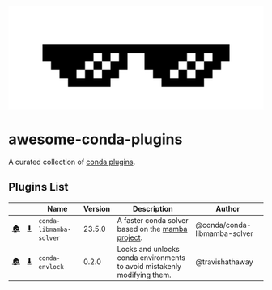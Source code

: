 ![image](images/sunglasses.jpg)

# awesome-conda-plugins

A curated collection of [conda plugins](https://docs.conda.io/projects/conda/en/latest/dev-guide/plugins/index.html).

## Plugins List

<!-- PLUGIN_LIST -->
| &nbsp; | &nbsp; | Name  | Version | Description | Author |
| ----- | ----- | ----- | ----- | ----- | ----- |
| [🏠](https://github.com/conda/conda-libmamba-solver) | [⬇️](https://anaconda.org/main/conda-libmamba-solver) | `conda-libmamba-solver` | 23.5.0 | A faster conda solver based on the [mamba project](https://mamba.readthedocs.io/en/latest/). | @conda/conda-libmamba-solver |
| [🏠](https://github.com/travishathaway/conda-envlock) | [⬇️](https://github.com/travishathaway/conda-envlock#install) | `conda-envlock` | 0.2.0 | Locks and unlocks conda environments to avoid mistakenly modifying them. | @travishathaway |
<!-- PLUGIN_LIST -->
